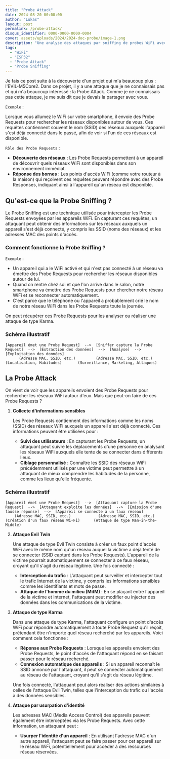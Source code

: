 ```yaml
---
title: "Probe Attack"
date: 2024-08-20 00:00:00
author: "Lukas"
layout: post
permalink: /probe-attack/
disqus_identifier: 0000-0000-0000-0004
cover: assets/uploads/2024/2024-doc-probe/image-1.png
description: "Une analyse des attaques par sniffing de probes WiFi avec ESP32."
tags:
  - "WiFi"
  - "ESP32"
  - "Probe Attack"
  - "Probe Sniffing"
---
```




Je fais ce post suite à la découverte d'un projet qui m'a beaucoup plus : l'EVIL-M5Core2. Dans ce projet, il y a une attaque que je ne connaissais pas et qui m'a beaucoup intéressé : la Probe Attack. Comme je ne connaissais pas cette attaque, je me suis dit que je devais la partager avec vous.

<!--more-->


`Exemple` :

Lorsque vous allumez le WiFi sur votre smartphone, il envoie des Probe Requests pour rechercher les réseaux disponibles autour de vous. Ces requêtes contiennent souvent le nom (SSID) des réseaux auxquels l'appareil s'est déjà connecté dans le passé, afin de voir si l'un de ces réseaux est disponible.

`Rôle des Probe Requests` :

- **Découverte des réseaux** : Les Probe Requests permettent à un appareil de découvrir quels réseaux WiFi sont disponibles dans son environnement immédiat.
- **Réponse des bornes** : Les points d'accès WiFi (comme votre routeur à la maison) qui reçoivent ces requêtes peuvent répondre avec des Probe Responses, indiquant ainsi à l'appareil qu'un réseau est disponible.

## Qu'est-ce que la Probe Sniffing ?

Le Probe Sniffing est une technique utilisée pour intercepter les Probe Requests envoyées par les appareils WiFi. En capturant ces requêtes, un attaquant peut obtenir des informations sur les réseaux auxquels un appareil s'est déjà connecté, y compris les SSID (noms des réseaux) et les adresses MAC des points d'accès.

### Comment fonctionne la Probe Sniffing ?

`Exemple` :
- Un appareil qui a le WiFi activé et qui n'est pas connecté à un réseau va émettre des Probe Requests pour rechercher les réseaux disponibles autour de lui.
- Quand on rentre chez soi et que l'on arrive dans le salon, notre smartphone va émettre des Probe Requests pour chercher notre réseau WiFi et se reconnecter automatiquement.
- C'est parce que le téléphone ou l'appareil a probablement crié le nom de notre réseau WiFi dans les Probe Requests toute la journée.

On peut récupérer ces Probe Requests pour les analyser ou réaliser une attaque de type Karma.

### Schéma illustratif

```text
[Appareil émet une Probe Request]  -->  [Sniffer capture la Probe Request]  -->  [Extraction des données]  -->  [Analyse]  -->  [Exploitation des données]
      (Adresse MAC, SSID, etc.)         (Adresse MAC, SSID, etc.)            (Localisation, Habitudes)       (Surveillance, Marketing, Attaques)
```

## La Probe Attack

On vient de voir que les appareils envoient des Probe Requests pour rechercher les réseaux WiFi autour d'eux. Mais que peut-on faire de ces Probe Requests ?

1. **Collecte d'informations sensibles**

   Les Probe Requests contiennent des informations comme les noms (SSID) des réseaux WiFi auxquels un appareil s'est déjà connecté. Ces informations peuvent être utilisées pour :

   - **Suivi des utilisateurs** : En capturant les Probe Requests, un attaquant peut suivre les déplacements d'une personne en analysant les réseaux WiFi auxquels elle tente de se connecter dans différents lieux.
   - **Ciblage personnalisé** : Connaître les SSID des réseaux WiFi précédemment utilisés par une victime peut permettre à un attaquant de mieux comprendre les habitudes de la personne, comme les lieux qu'elle fréquente.

### Schéma illustratif
  
  ```text
[Appareil émet une Probe Request]  -->  [Attaquant capture la Probe Request]  -->  [Attaquant exploite les données]  -->  [Émission d'une fausse réponse]  -->  [Appareil se connecte à un faux réseau]
      (Adresse MAC, SSID, etc.)            (Adresse MAC, SSID, etc.)              (Création d'un faux réseau Wi-Fi)      (Attaque de type Man-in-the-Middle)
  ```
  
2. **Attaque Evil Twin**

   Une attaque de type Evil Twin consiste à créer un faux point d'accès WiFi avec le même nom qu'un réseau auquel la victime a déjà tenté de se connecter (SSID capturé dans les Probe Requests). L'appareil de la victime pourrait automatiquement se connecter à ce faux réseau, croyant qu'il s'agit du réseau légitime. Une fois connecté :

   - **Interception du trafic** : L'attaquant peut surveiller et intercepter tout le trafic Internet de la victime, y compris les informations sensibles comme les identifiants et mots de passe.
   - **Attaque de l'homme du milieu (MitM)** : En se plaçant entre l'appareil de la victime et Internet, l'attaquant peut modifier ou injecter des données dans les communications de la victime.

3. **Attaque de type Karma**

   Dans une attaque de type Karma, l'attaquant configure un point d'accès WiFi pour répondre automatiquement à toute Probe Request qu'il reçoit, prétendant être n'importe quel réseau recherché par les appareils. Voici comment cela fonctionne :

   - **Réponse aux Probe Requests** : Lorsque les appareils envoient des Probe Requests, le point d'accès de l'attaquant répond en se faisant passer pour le réseau recherché.
   - **Connexion automatique des appareils** : Si un appareil reconnaît le SSID annoncé par l'attaquant, il peut se connecter automatiquement au réseau de l'attaquant, croyant qu'il s'agit du réseau légitime.

   Une fois connecté, l'attaquant peut alors réaliser des actions similaires à celles de l'attaque Evil Twin, telles que l'interception du trafic ou l'accès à des données sensibles.

4. **Attaque par usurpation d'identité**

   Les adresses MAC (Media Access Control) des appareils peuvent également être interceptées via les Probe Requests. Avec cette information, un attaquant peut :

   - **Usurper l'identité d'un appareil** : En utilisant l'adresse MAC d'un autre appareil, l'attaquant peut se faire passer pour cet appareil sur le réseau WiFi, potentiellement pour accéder à des ressources réseau réservées.
